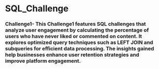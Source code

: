 # SQL_Challenge
### Challenge1- This Challenge1  features SQL challenges that analyze user engagement by calculating the percentage of users who have never liked or commented on content. It explores optimized query techniques such as LEFT JOIN and subqueries for efficient data processing. The insights gained help businesses enhance user retention strategies and improve platform engagement.

